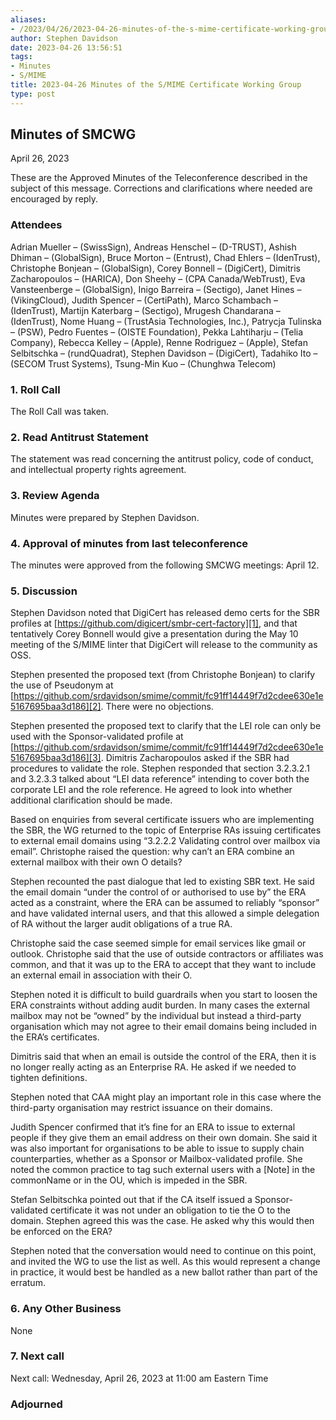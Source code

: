 ```yaml
---
aliases:
- /2023/04/26/2023-04-26-minutes-of-the-s-mime-certificate-working-group/
author: Stephen Davidson
date: 2023-04-26 13:56:51
tags:
- Minutes
- S/MIME
title: 2023-04-26 Minutes of the S/MIME Certificate Working Group
type: post
---
```


## Minutes of SMCWG

April 26, 2023

These are the Approved Minutes of the Teleconference described in the subject of this message. Corrections and clarifications where needed are encouraged by reply.

### Attendees

Adrian Mueller – (SwissSign), Andreas Henschel – (D-TRUST), Ashish Dhiman – (GlobalSign), Bruce Morton – (Entrust), Chad Ehlers – (IdenTrust), Christophe Bonjean – (GlobalSign), Corey Bonnell – (DigiCert), Dimitris Zacharopoulos – (HARICA), Don Sheehy – (CPA Canada/WebTrust), Eva Vansteenberge – (GlobalSign), Inigo Barreira – (Sectigo), Janet Hines – (VikingCloud), Judith Spencer – (CertiPath), Marco Schambach – (IdenTrust), Martijn Katerbarg – (Sectigo), Mrugesh Chandarana – (IdenTrust), Nome Huang – (TrustAsia Technologies, Inc.), Patrycja Tulinska – (PSW), Pedro Fuentes – (OISTE Foundation), Pekka Lahtiharju – (Telia Company), Rebecca Kelley – (Apple), Renne Rodriguez – (Apple), Stefan Selbitschka – (rundQuadrat), Stephen Davidson – (DigiCert), Tadahiko Ito – (SECOM Trust Systems), Tsung-Min Kuo – (Chunghwa Telecom)

### 1. Roll Call

The Roll Call was taken.

### 2. Read Antitrust Statement

The statement was read concerning the antitrust policy, code of conduct, and intellectual property rights agreement.

### 3. Review Agenda

Minutes were prepared by Stephen Davidson.

### 4. Approval of minutes from last teleconference

The minutes were approved from the following SMCWG meetings: April 12.

### 5. Discussion

Stephen Davidson noted that DigiCert has released demo certs for the SBR profiles at [https://github.com/digicert/smbr-cert-factory][1], and that tentatively Corey Bonnell would give a presentation during the May 10 meeting of the S/MIME linter that DigiCert will release to the community as OSS.

Stephen presented the proposed text (from Christophe Bonjean) to clarify the use of Pseudonym at [https://github.com/srdavidson/smime/commit/fc91ff14449f7d2cdee630e1e5167695baa3d186][2]. There were no objections.

Stephen presented the proposed text to clarify that the LEI role can only be used with the Sponsor-validated profile at [https://github.com/srdavidson/smime/commit/fc91ff14449f7d2cdee630e1e5167695baa3d186][3]. Dimitris Zacharopoulos asked if the SBR had procedures to validate the role. Stephen responded that section 3.2.3.2.1 and 3.2.3.3 talked about “LEI data reference” intending to cover both the corporate LEI and the role reference. He agreed to look into whether additional clarification should be made.

Based on enquiries from several certificate issuers who are implementing the SBR, the WG returned to the topic of Enterprise RAs issuing certificates to external email domains using “3.2.2.2 Validating control over mailbox via email”. Christophe raised the question: why can’t an ERA combine an external mailbox with their own O details?

Stephen recounted the past dialogue that led to existing SBR text. He said the email domain “under the control of or authorised to use by” the ERA acted as a constraint, where the ERA can be assumed to reliably “sponsor” and have validated internal users, and that this allowed a simple delegation of RA without the larger audit obligations of a true RA.

Christophe said the case seemed simple for email services like gmail or outlook. Christophe said that the use of outside contractors or affiliates was common, and that it was up to the ERA to accept that they want to include an external email in association with their O.

Stephen noted it is difficult to build guardrails when you start to loosen the ERA constraints without adding audit burden. In many cases the external mailbox may not be “owned” by the individual but instead a third-party organisation which may not agree to their email domains being included in the ERA’s certificates.

Dimitris said that when an email is outside the control of the ERA, then it is no longer really acting as an Enterprise RA. He asked if we needed to tighten definitions.

Stephen noted that CAA might play an important role in this case where the third-party organisation may restrict issuance on their domains.

Judith Spencer confirmed that it’s fine for an ERA to issue to external people if they give them an email address on their own domain. She said it was also important for organisations to be able to issue to supply chain counterparties, whether as a Sponsor or Mailbox-validated profile. She noted the common practice to tag such external users with a \[Note\] in the commonName or in the OU, which is impeded in the SBR.

Stefan Selbitschka pointed out that if the CA itself issued a Sponsor-validated certificate it was not under an obligation to tie the O to the domain. Stephen agreed this was the case. He asked why this would then be enforced on the ERA?

Stephen noted that the conversation would need to continue on this point, and invited the WG to use the list as well. As this would represent a change in practice, it would best be handled as a new ballot rather than part of the erratum.

### 6. Any Other Business

None

### 7. Next call

Next call: Wednesday, April 26, 2023 at 11:00 am Eastern Time

### Adjourned

[1]: https://github.com/digicert/smbr-cert-factory
[2]: https://github.com/srdavidson/smime/commit/fc91ff14449f7d2cdee630e1e5167695baa3d186
[3]: https://github.com/srdavidson/smime/commit/fc91ff14449f7d2cdee630e1e5167695baa3d186